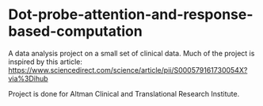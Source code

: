 # Dot-probe-attention-and-response-based-computation
A data analysis project on a small set of clinical data. Much of the project is inspired by this article: https://www.sciencedirect.com/science/article/pii/S000579161730054X?via%3Dihub

Project is done for Altman Clinical and Translational Research Institute.
